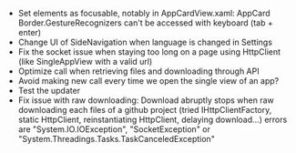 - Set elements as focusable, notably in AppCardView.xaml: AppCard Border.GestureRecognizers can't be accessed with keyboard (tab + enter)
- Change UI of SideNavigation when language is changed in Settings
- Fix the socket issue when staying too long on a page using HttpClient (like SingleAppView with a valid url)
- Optimize call when retrieving files and downloading through API
- Avoid making new call every time we open the single view of an app?
- Test the updater
- Fix issue with raw downloading: Download abruptly stops when raw downloading each files of a github project (tried IHttpClientFactory, static HttpClient, reinstantiating HttpClient, delaying download...) errors are "System.IO.IOException", "SocketException" or "System.Threadings.Tasks.TaskCanceledException"